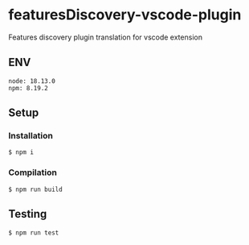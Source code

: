 # featuresDiscovery-vscode-plugin

Features discovery plugin translation for vscode extension

## ENV

```
node: 18.13.0
npm: 8.19.2
```

## Setup

### Installation

```
$ npm i
```

### Compilation

```
$ npm run build
```

## Testing

```
$ npm run test
```
